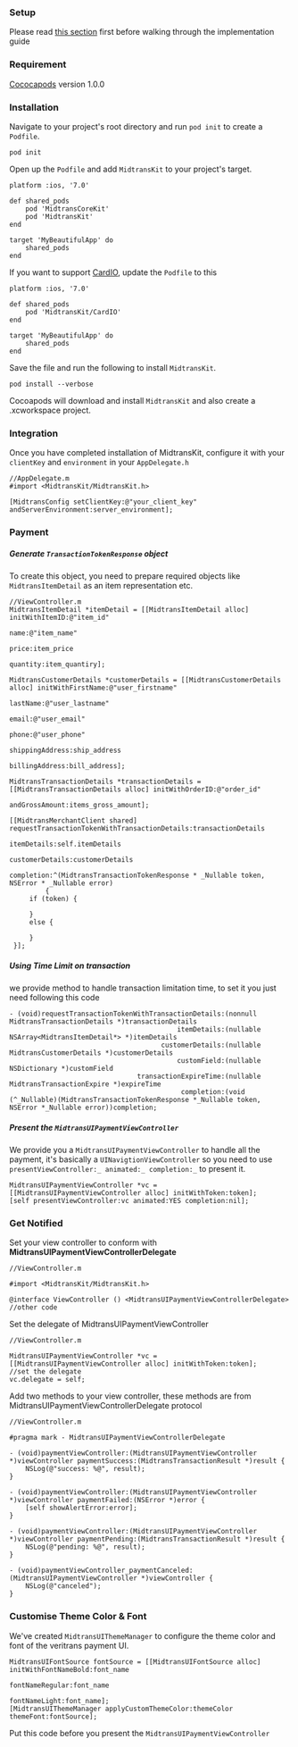### Setup
Please read [this section](https://github.com/veritrans/Veritrans-ios-sdk/wiki/Getting-started-with-the-Veritrans-SDK) first before walking through the implementation guide

### Requirement

[Cococapods](https://cocoapods.org/) version 1.0.0

### Installation
Navigate to your project's root directory and run `pod init` to create a `Podfile`.

```
pod init
```

Open up the `Podfile` and add `MidtransKit` to your project's target.

```
platform :ios, '7.0'

def shared_pods
    pod 'MidtransCoreKit'
    pod 'MidtransKit'
end

target 'MyBeautifulApp' do
    shared_pods
end
```

If you want to support [CardIO](https://www.card.io/), update the `Podfile` to this

```
platform :ios, '7.0'

def shared_pods
    pod 'MidtransKit/CardIO'
end

target 'MyBeautifulApp' do
    shared_pods
end
```

Save the file and run the following to install `MidtransKit`.

```
pod install --verbose
```

Cocoapods will download and install `MidtransKit` and also create a .xcworkspace project.

### Integration

Once you have completed installation of MidtransKit, configure it with your `clientKey` and `environment` in your `AppDelegate.h`

```
//AppDelegate.m
#import <MidtransKit/MidtransKit.h>

[MidtransConfig setClientKey:@"your_client_key" andServerEnvironment:server_environment];
```

### Payment

##### Generate `TransactionTokenResponse` object

To create this object, you need to prepare required objects like `MidtransItemDetail` as an item representation etc.

```
//ViewController.m
MidtransItemDetail *itemDetail = [[MidtransItemDetail alloc] initWithItemID:@"item_id"
                                                           name:@"item_name"
                                                          price:item_price
                                                       quantity:item_quantiry];

MidtransCustomerDetails *customerDetails = [[MidtransCustomerDetails alloc] initWithFirstName:@"user_firstname"
                                                                                lastName:@"user_lastname"
                                                                                   email:@"user_email"
                                                                                   phone:@"user_phone"
                                                                         shippingAddress:ship_address
                                                                          billingAddress:bill_address];

MidtransTransactionDetails *transactionDetails = [[MidtransTransactionDetails alloc] initWithOrderID:@"order_id"
                                                                          andGrossAmount:items_gross_amount];

[[MidtransMerchantClient shared] requestTransactionTokenWithTransactionDetails:transactionDetails
                                                                           itemDetails:self.itemDetails
                                                                       customerDetails:customerDetails
                                                                            completion:^(MidtransTransactionTokenResponse * _Nullable token, NSError * _Nullable error)
         {
     if (token) {
     
     }
     else {
     
     }
 }];
```
##### Using Time Limit on transaction
we provide method to handle transaction limitation time, to set it you just need  following this code
```
- (void)requestTransactionTokenWithTransactionDetails:(nonnull MidtransTransactionDetails *)transactionDetails
                                          itemDetails:(nullable NSArray<MidtransItemDetail*> *)itemDetails
                                      customerDetails:(nullable MidtransCustomerDetails *)customerDetails
                                          customField:(nullable NSDictionary *)customField
                                transactionExpireTime:(nullable MidtransTransactionExpire *)expireTime
                                           completion:(void (^_Nullable)(MidtransTransactionTokenResponse *_Nullable token, NSError *_Nullable error))completion;
```

##### Present the `MidtransUIPaymentViewController`

We provide you a `MidtransUIPaymentViewController` to handle all the payment, it's basically a `UINavigtionViewController` so you need to use `presentViewController:_ animated:_ completion:_` to present it.

```
MidtransUIPaymentViewController *vc = [[MidtransUIPaymentViewController alloc] initWithToken:token];
[self presentViewController:vc animated:YES completion:nil];
```

### Get Notified

Set your view controller to conform with **MidtransUIPaymentViewControllerDelegate**

```
//ViewController.m

#import <MidtransKit/MidtransKit.h>

@interface ViewController () <MidtransUIPaymentViewControllerDelegate>
//other code
```

Set the delegate of MidtransUIPaymentViewController

```
//ViewController.m

MidtransUIPaymentViewController *vc = [[MidtransUIPaymentViewController alloc] initWithToken:token];
//set the delegate
vc.delegate = self;
```

Add two methods to your view controller, these methods are from MidtransUIPaymentViewControllerDelegate protocol

```
//ViewController.m

#pragma mark - MidtransUIPaymentViewControllerDelegate

- (void)paymentViewController:(MidtransUIPaymentViewController *)viewController paymentSuccess:(MidtransTransactionResult *)result {
    NSLog(@"success: %@", result);
}

- (void)paymentViewController:(MidtransUIPaymentViewController *)viewController paymentFailed:(NSError *)error {
    [self showAlertError:error];
}

- (void)paymentViewController:(MidtransUIPaymentViewController *)viewController paymentPending:(MidtransTransactionResult *)result {
    NSLog(@"pending: %@", result);
}

- (void)paymentViewController_paymentCanceled:(MidtransUIPaymentViewController *)viewController {
    NSLog(@"canceled");
}
```

### Customise Theme Color & Font

We've created `MidtransUIThemeManager` to configure the theme color and font of the veritrans payment UI.

```
MidtransUIFontSource fontSource = [[MidtransUIFontSource alloc] initWithFontNameBold:font_name
                                                             fontNameRegular:font_name
                                                               fontNameLight:font_name];
[MidtransUIThemeManager applyCustomThemeColor:themeColor themeFont:fontSource];
```
Put this code before you present the `MidtransUIPaymentViewController`
